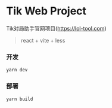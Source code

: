 # Tik Web Project

Tik对局助手官网项目(https://lol-tool.com)

> react + vite + less

### 开发
```shell
yarn dev
```

### 部署
```shell
yarn build
```